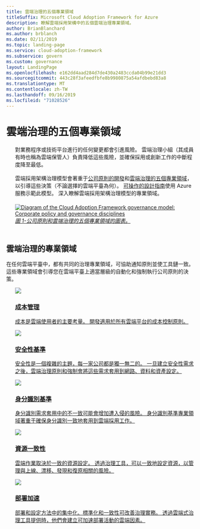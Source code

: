 ```yaml
---
title: 雲端治理的五個專業領域
titleSuffix: Microsoft Cloud Adoption Framework for Azure
description: 瞭解雲端採用架構中的五個雲端治理專業領域。
author: BrianBlanchard
ms.author: brblanch
ms.date: 02/11/2019
ms.topic: landing-page
ms.service: cloud-adoption-framework
ms.subservice: govern
ms.custom: governance
layout: LandingPage
ms.openlocfilehash: e162dd4aad284d7de430a2483ccda04b99e21dd3
ms.sourcegitcommit: 443c28f3afeedfbfe8b9980875a54afdbebd83a8
ms.translationtype: MT
ms.contentlocale: zh-TW
ms.lasthandoff: 09/16/2019
ms.locfileid: "71028526"
---
```

# <a name="the-five-disciplines-of-cloud-governance"></a>雲端治理的五個專業領域

<!-- markdownlint-disable MD033 -->

<ul class="panelContent cardsI">
    <li style="display: flex; flex-direction: column;">
        <div class="cardSize">
            <div class="cardPadding" style="padding-bottom:10px;">
                <div class="card" style="padding-bottom:10px;">
                    <div class="cardText" style="padding-left:0px;">
對業務程序或技術平台進行的任何變更都會引進風險。 雲端治理小組（其成員有時也稱為雲端保管人）負責降低這些風險，並確保採用或創新工作的中斷程度降至最低。<br/><br/>雲端採用架構治理模型會著重于<a href="./corporate-policy.md">公司原則的開發</a>和<a href="#disciplines-of-cloud-governance">雲端治理的五個專業領域</a>，以引導這些決策（不論選擇的雲端平臺為何）。 <a href="./guides/index.md">可操作的設計指南</a>使用 Azure 服務示範此模型。 深入瞭解雲端採用架構治理模型的專業領域。
                    </div>
                </div>
            </div>
        </div>
    </li>
    <li style="display: flex; flex-direction: column;">
        <a href="../_images/operational-transformation-govern-highres.png" style="display: flex; flex-direction: column; flex: 1 0 auto;">
            <div class="cardSize">
                <div class="cardPadding" style="padding-bottom:10px;">
                    <div class="card" style="padding-bottom:10px;">
                        <div class="cardText" style="padding-left:0px;">
    <img src="../_images/operational-transformation-govern-highres.png" alt="Diagram of the Cloud Adoption Framework governance model: Corporate policy and governance disciplines">
    <br>
    <i>圖 1-公司原則和雲端治理的五個專業領域的圖表。</i>
                        </div>
                    </div>
                </div>
            </div>
        </a>
    </li>
</ul>

<!-- markdownlint-enable MD033 -->

## <a name="disciplines-of-cloud-governance"></a>雲端治理的專業領域

在任何雲端平臺中，都有共同的治理專業領域，可協助通知原則並使工具鏈一致。 這些專業領域會引導您在雲端平臺上適當層級的自動化和強制執行公司原則的決策。

<!-- markdownlint-disable MD033 -->

<ul class="panelContent cardsA">
<li style="display: flex; flex-direction: column;">
    <a href="./cost-management/index.md" style="display: flex; flex-direction: column; flex: 1 0 auto;">
        <div class="cardSize" style="flex: 1 0 auto; display: flex;">
            <div class="cardPadding" style="display: flex;">
                <div class="card">
                    <div class="cardImageOuter">
                        <div class="cardImage">
                            <img src="../_images/govern/cost-management.png" class="x-hidden-focus"/>
                        </div>
                    </div>
                    <div class="cardText">
                        <h3>成本管理</h3>
                        <p>成本是雲端使用者的主要考量。 開發適用於所有雲端平台的成本控制原則。</p>
                    </div>
                </div>
            </div>
        </div>
    </a>
</li>
<li style="display: flex; flex-direction: column;">
    <a href="./security-baseline/index.md" style="display: flex; flex-direction: column; flex: 1 0 auto;">
        <div class="cardSize" style="flex: 1 0 auto; display: flex;">
            <div class="cardPadding" style="display: flex;">
                <div class="card">
                    <div class="cardImageOuter">
                        <div class="cardImage">
                            <img src="../_images/govern/security-baseline.png" class="x-hidden-focus"/>
                        </div>
                    </div>
                    <div class="cardText">
                        <h3>安全性基準</h3>
                        <p>安全性是一個複雜的主題，每一家公司都是獨一無二的。 一旦建立安全性需求之後，雲端治理原則和強制會將這些需求套用到網路、資料和資產設定。</p>
                    </div>
                </div>
            </div>
        </div>
    </a>
</li>
<li style="display: flex; flex-direction: column;">
    <a href="./identity-baseline/index.md" style="display: flex; flex-direction: column; flex: 1 0 auto;">
        <div class="cardSize" style="flex: 1 0 auto; display: flex;">
            <div class="cardPadding" style="display: flex;">
                <div class="card">
                    <div class="cardImageOuter">
                        <div class="cardImage">
                            <img src="../_images/govern/identity-baseline.png" class="x-hidden-focus"/>
                        </div>
                    </div>
                    <div class="cardText">
                        <h3>身分識別基準</h3>
                        <p>身分識別需求套用中的不一致可能會增加遭入侵的風險。 身分識別基準專業領域著重于確保身分識別一致地套用到雲端採用工作。</p>
                    </div>
                </div>
            </div>
        </div>
    </a>
</li>
<li style="display: flex; flex-direction: column;">
    <a href="./resource-consistency/index.md" style="display: flex; flex-direction: column; flex: 1 0 auto;">
        <div class="cardSize" style="flex: 1 0 auto; display: flex;">
            <div class="cardPadding" style="display: flex;">
                <div class="card">
                    <div class="cardImageOuter">
                        <div class="cardImage">
                            <img src="../_images/govern/resource-consistency.png" class="x-hidden-focus"/>
                        </div>
                    </div>
                    <div class="cardText">
                        <h3>資源一致性</h3>
                        <p>雲端作業取決於一致的資源設定。 透過治理工具，可以一致地設定資源，以管理與上線、漂移、發現和復原相關的風險。</p>
                    </div>
                </div>
            </div>
        </div>
    </a>
</li>
<li style="display: flex; flex-direction: column;">
    <a href="./deployment-acceleration/index.md" style="display: flex; flex-direction: column; flex: 1 0 auto;">
        <div class="cardSize" style="flex: 1 0 auto; display: flex;">
            <div class="cardPadding" style="display: flex;">
                <div class="card">
                    <div class="cardImageOuter">
                        <div class="cardImage">
                            <img src="../_images/govern/deployment-acceleration.png" class="x-hidden-focus"/>
                        </div>
                    </div>
                    <div class="cardText">
                        <h3>部署加速</h3>
                        <p>部署和設定方法中的集中化、標準化和一致性可改善治理實務。 透過雲端式治理工具提供時，他們會建立可加速部署活動的雲端因素。</p>
                    </div>
                </div>
            </div>
        </div>
    </a>
</li>
</ul>

<!-- markdownlint-enable MD033 -->
